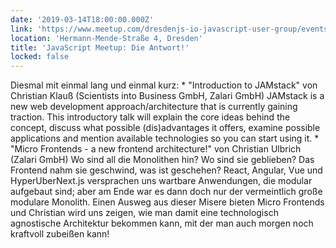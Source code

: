 ```yaml
---
date: '2019-03-14T18:00:00.000Z'
link: 'https://www.meetup.com/dresdenjs-io-javascript-user-group/events/257525917'
location: 'Hermann-Mende-Straße 4, Dresden'
title: 'JavaScript Meetup: Die Antwort!'
locked: false
---
```

Diesmal mit einmal lang und einmal kurz: * "Introduction to JAMstack" von Christian Klauß (Scientists into Business GmbH, Zalari GmbH) JAMstack is a new web development approach/architecture that is currently gaining traction. This introductory talk will explain the core ideas behind the concept, discuss what possible (dis)advantages it offers, examine possible applications and mention available technologies so you can start using it. * "Micro Frontends - a new frontend architecture!" von Christian Ulbrich (Zalari GmbH) Wo sind all die Monolithen hin? Wo sind sie geblieben? Das Frontend nahm sie geschwind, was ist geschehen? React, Angular, Vue und HyperUberNext.js versprachen uns wartbare Anwendungen, die modular aufgebaut sind; aber am Ende war es dann doch nur der vermeintlich große modulare Monolith. Einen Ausweg aus dieser Misere bieten Micro Frontends und Christian wird uns zeigen, wie man damit eine technologisch agnostische Architektur bekommen kann, mit der man auch morgen noch kraftvoll zubeißen kann!
